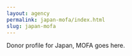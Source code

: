 ```yaml
---
layout: agency
permalink: japan-mofa/index.html
slug: japan-mofa
---
```


Donor profile for Japan, MOFA goes here.
